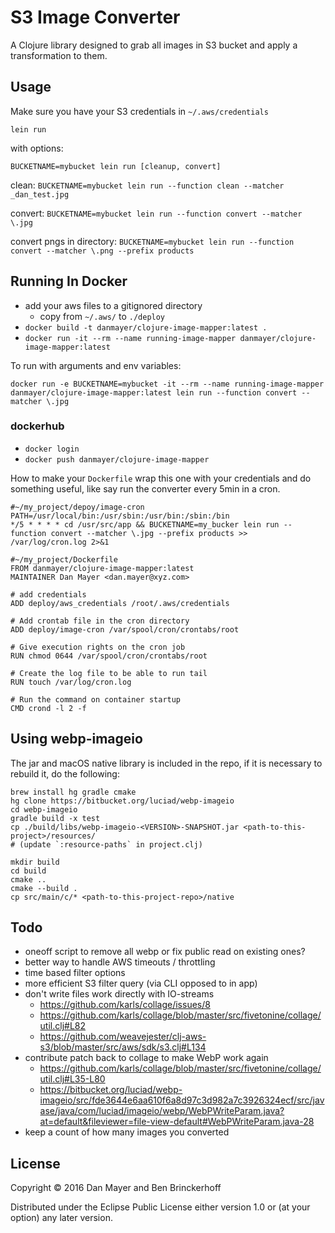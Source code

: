 # S3 Image Converter

A Clojure library designed to grab all images in S3 bucket and apply a transformation to them.

## Usage

Make sure you have your S3 credentials in `~/.aws/credentials`

`lein run`

with options:

`BUCKETNAME=mybucket lein run [cleanup, convert]`

clean: `BUCKETNAME=mybucket lein run --function clean --matcher _dan_test.jpg`

convert: `BUCKETNAME=mybucket lein run --function convert --matcher \.jpg`

convert pngs in directory: `BUCKETNAME=mybucket lein run --function convert --matcher \.png --prefix products`

## Running In Docker

 * add your aws files to a gitignored directory
   * copy from `~/.aws/` to `./deploy`
 * `docker build -t danmayer/clojure-image-mapper:latest .`
 * `docker run -it --rm --name running-image-mapper danmayer/clojure-image-mapper:latest`
 
 To run with arguments and env variables:
 
 `docker run -e BUCKETNAME=mybucket -it --rm --name running-image-mapper danmayer/clojure-image-mapper:latest lein run --function convert --matcher \.jpg`

### dockerhub

* `docker login`
* `docker push danmayer/clojure-image-mapper`

How to make your `Dockerfile` wrap this one with your credentials and do something useful, like say run the converter every 5min in a cron. 


```
#~/my_project/depoy/image-cron
PATH=/usr/local/bin:/usr/sbin:/usr/bin:/sbin:/bin
*/5 * * * * cd /usr/src/app && BUCKETNAME=my_bucker lein run --function convert --matcher \.jpg --prefix products >> /var/log/cron.log 2>&1
```

```
#~/my_project/Dockerfile
FROM danmayer/clojure-image-mapper:latest
MAINTAINER Dan Mayer <dan.mayer@xyz.com>

# add credentials
ADD deploy/aws_credentials /root/.aws/credentials

# Add crontab file in the cron directory
ADD deploy/image-cron /var/spool/cron/crontabs/root

# Give execution rights on the cron job
RUN chmod 0644 /var/spool/cron/crontabs/root
 
# Create the log file to be able to run tail
RUN touch /var/log/cron.log
 
# Run the command on container startup
CMD crond -l 2 -f
```

## Using webp-imageio

The jar and macOS native library is included in the repo, if it is necessary to rebuild it, do the following:

```
brew install hg gradle cmake
hg clone https://bitbucket.org/luciad/webp-imageio
cd webp-imageio
gradle build -x test
cp ./build/libs/webp-imageio-<VERSION>-SNAPSHOT.jar <path-to-this-project>/resources/
# (update `:resource-paths` in project.clj)

mkdir build
cd build
cmake ..
cmake --build .
cp src/main/c/* <path-to-this-project-repo>/native
```

## Todo

* oneoff script to remove all webp or fix public read on existing ones?
* better way to handle AWS timeouts / throttling
* time based filter options
* more efficient S3 filter query (via CLI opposed to in app)
* don't write files work directly with IO-streams
  * https://github.com/karls/collage/issues/8
  * https://github.com/karls/collage/blob/master/src/fivetonine/collage/util.clj#L82
  * https://github.com/weavejester/clj-aws-s3/blob/master/src/aws/sdk/s3.clj#L134 
* contribute patch back to collage to make WebP work again
  * https://github.com/karls/collage/blob/master/src/fivetonine/collage/util.clj#L35-L80
  * https://bitbucket.org/luciad/webp-imageio/src/fde3644e6aa610f6a8d97c3d982a7c3926324ecf/src/javase/java/com/luciad/imageio/webp/WebPWriteParam.java?at=default&fileviewer=file-view-default#WebPWriteParam.java-28 
* keep a count of how many images you converted 

## License

Copyright © 2016 Dan Mayer and Ben Brinckerhoff

Distributed under the Eclipse Public License either version 1.0 or (at
your option) any later version.
